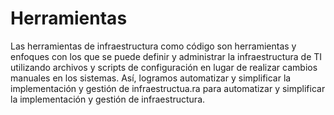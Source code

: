 # Herramientas 

Las herramientas de infraestructura como código son herramientas y enfoques con los que se puede definir y administrar la infraestructura de TI utilizando archivos y scripts de configuración en lugar de realizar cambios manuales en los sistemas. Así, logramos automatizar y simplificar la implementación y gestión de infraestructua.ra para automatizar y simplificar la implementación y gestión de infraestructura.


